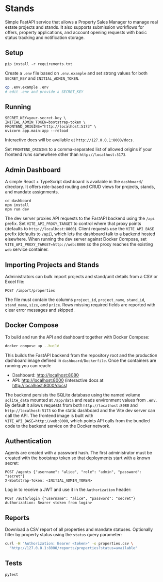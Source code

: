 # Stands

Simple FastAPI service that allows a Property Sales Manager to manage real estate projects and stands.
It also supports submission workflows for offers, property applications, and account opening requests with
basic status tracking and notification storage.

## Setup

```
pip install -r requirements.txt
```

Create a `.env` file based on `.env.example` and set strong values for both `SECRET_KEY` and
`INITIAL_ADMIN_TOKEN`.

```bash
cp .env.example .env
# edit .env and provide a SECRET_KEY
```

## Running

```
SECRET_KEY=your-secret-key \
INITIAL_ADMIN_TOKEN=bootstrap-token \
FRONTEND_ORIGINS="http://localhost:5173" \
uvicorn app.main:app --reload
```

Interactive docs will be available at `http://127.0.0.1:8000/docs`.

Set `FRONTEND_ORIGINS` to a comma-separated list of allowed origins if your frontend runs somewhere other than
`http://localhost:5173`.

## Admin Dashboard

A simple React + TypeScript dashboard is available in the `dashboard/` directory. It offers role-based routing and CRUD views for projects, stands, and mandate assignments.

```
cd dashboard
npm install
npm run dev
```

The dev server proxies API requests to the FastAPI backend using the `/api` prefix.
Set `VITE_API_PROXY_TARGET` to control where that proxy points (defaults to `http://localhost:8000`).
Client requests use the `VITE_API_BASE` prefix (defaults to `/api`), which lets the dashboard talk to a backend hosted elsewhere.
When running the dev server against Docker Compose, set `VITE_API_PROXY_TARGET=http://web:8000` so the proxy reaches the existing `web` service container.

## Importing Projects and Stands

Administrators can bulk import projects and stand/unit details from a CSV or Excel file:

```
POST /import/properties
```

The file must contain the columns `project_id`, `project_name`, `stand_id`, `stand_name`, `size`, and `price`.
Rows missing required fields are reported with clear error messages and skipped.

## Docker Compose

To build and run the API and dashboard together with Docker Compose:

```bash
docker compose up --build
```

This builds the FastAPI backend from the repository root and the production dashboard image defined in `dashboard/Dockerfile`.
Once the containers are running you can reach:

- Dashboard: <http://localhost:8080>
- API: <http://localhost:8000> (interactive docs at <http://localhost:8000/docs>)

The backend persists the SQLite database using the named volume `sqlite_data` mounted at `/app/data` and reads environment values from `.env`.
By default it allows requests from both `http://localhost:8080` and `http://localhost:5173` so the static dashboard and the Vite dev server can call the API.
The frontend image is built with `VITE_API_BASE=http://web:8000`, which points API calls from the bundled code to the backend service on the Docker network.

## Authentication

Agents are created with a password hash. The first administrator must be created with the bootstrap
token so that deployments start with a known secret:

```
POST /agents {"username": "alice", "role": "admin", "password": "secret"}
X-Bootstrap-Token: <INITIAL_ADMIN_TOKEN>
```

Log in to receive a JWT and use it in the `Authorization` header:

```
POST /auth/login {"username": "alice", "password": "secret"}
Authorization: Bearer <token from login>
```

## Reports

Download a CSV report of all properties and mandate statuses. Optionally filter by
property status using the `status` query parameter:

```bash
curl -H "Authorization: Bearer <token>" -o properties.csv \
  "http://127.0.0.1:8000/reports/properties?status=available"
```

## Tests

```
pytest
```
